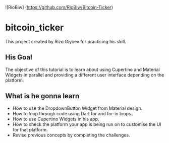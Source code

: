 ![RioBiw] (https://github.com/RioBiw/Bitcoin-Ticker)

# bitcoin_ticker

This project created by Rizo Giyoev for practicing his skill.
## His Goal

The objective of this tutorial is to learn about using Cupertino and Material Widgets in parallel and providing a different user interface depending on the platform.

## What is he gonna learn
- How to use the DropdownButton Widget from Material design.
- How to loop through code using Dart for and for-in loops.
- How to use Cupertino Widgets in his app.
- How to check the platform your app is being run on to customise the UI for that platform.
- Revise previous concepts by completing the challenges.

